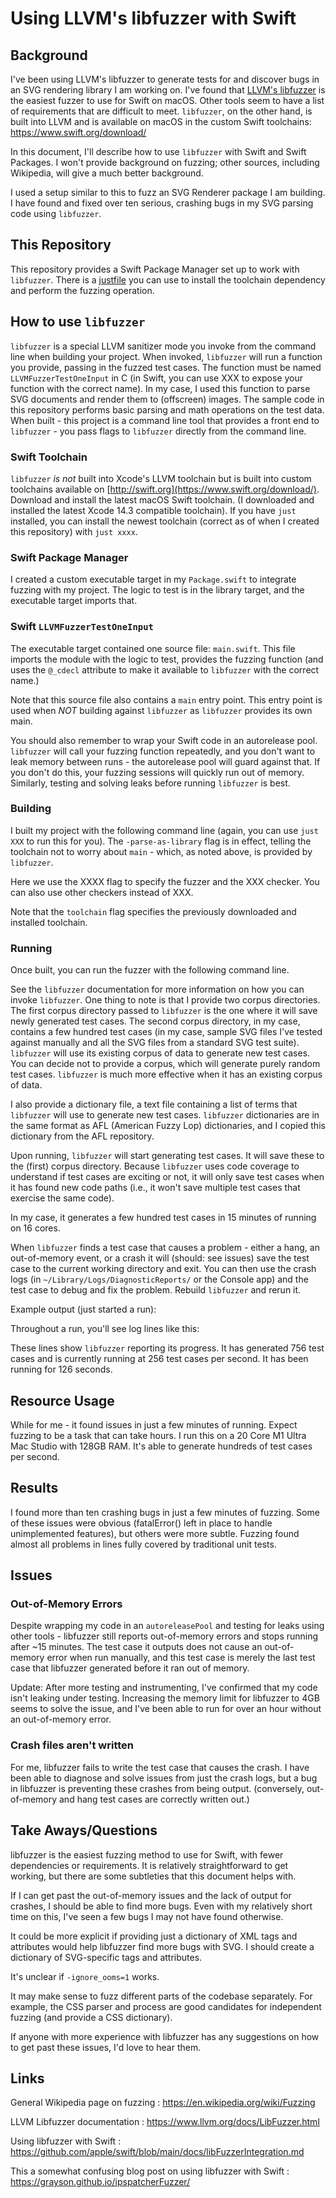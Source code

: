 # Using LLVM's libfuzzer with Swift

## Background

I've been using LLVM's libfuzzer to generate tests for and discover bugs in an SVG rendering library I am working on. I've found that [LLVM's libfuzzer](https://www.llvm.org/docs/LibFuzzer.html) is the easiest fuzzer to use for Swift on macOS. Other tools seem to have a list of requirements that are difficult to meet. `libfuzzer`, on the other hand, is built into LLVM and is available on macOS in the custom Swift toolchains: <https://www.swift.org/download/>

In this document, I'll describe how to use `libfuzzer` with Swift and Swift Packages. I won't provide background on fuzzing; other sources, including Wikipedia, will give a much better background.

I used a setup similar to this to fuzz an SVG Renderer package I am building. I have found and fixed over ten serious, crashing bugs in my SVG parsing code using `libfuzzer`.

## This Repository

This repository provides a Swift Package Manager set up to work with `libfuzzer`. There is a [justfile](XXX) you can use to install the toolchain dependency and perform the fuzzing operation.

## How to use `libfuzzer`

`libfuzzer` is a special LLVM sanitizer mode you invoke from the command line when building your project. When invoked, `libfuzzer` will run a function you provide, passing in the fuzzed test cases. The function must be named `LLVMFuzzerTestOneInput` in C (in Swift, you can use XXX to expose your function with the correct name). In my case, I used this function to parse SVG documents and render them to (offscreen) images. The sample code in this repository performs basic parsing and math operations on the test data. When built - this project is a command line tool that provides a front end to `libfuzzer` - you pass flags to `libfuzzer` directly from the command line.

### Swift Toolchain

`libfuzzer` *is not* built into Xcode's LLVM toolchain but is built into custom toolchains available on [http://swift.org](https://www.swift.org/download/). Download and install the latest macOS Swift toolchain. (I downloaded and installed the latest Xcode 14.3 compatible toolchain). If you have `just` installed, you can install the newest toolchain (correct as of when I created this repository) with `just xxxx`.

### Swift Package Manager

I created a custom executable target in my `Package.swift` to integrate fuzzing with my project. The logic to test is in the library target, and the executable target imports that.

### Swift `LLVMFuzzerTestOneInput`

The executable target contained one source file: `main.swift`. This file imports the module with the logic to test, provides the fuzzing function (and uses the `@_cdecl` attribute to make it available to `libfuzzer` with the correct name.)

Note that this source file also contains a `main` entry point. This entry point is used when *NOT* building against `libfuzzer` as `libfuzzer` provides its own main.

You should also remember to wrap your Swift code in an autorelease pool. `libfuzzer` will call your fuzzing function repeatedly, and you don't want to leak memory between runs - the autorelease pool will guard against that. If you don't do this, your fuzzing sessions will quickly run out of memory. Similarly, testing and solving leaks before running `libfuzzer` is best.

### Building

I built my project with the following command line (again, you can use `just XXX` to run this for you). The `-parse-as-library` flag is in effect, telling the toolchain not to worry about `main` - which, as noted above, is provided by `libfuzzer`.

Here we use the XXXX flag to specify the fuzzer and the XXX checker. You can also use other checkers instead of XXX.

Note that the `toolchain` flag specifies the previously downloaded and installed toolchain.

### Running

Once built, you can run the fuzzer with the following command line.

See the `libfuzzer` documentation for more information on how you can invoke `libfuzzer`. One thing to note is that I provide two corpus directories. The first corpus directory passed to `libfuzzer` is the one where it will save newly generated test cases. The second corpus directory, in my case, contains a few hundred test cases (in my case, sample SVG files I've tested against manually and all the SVG files from a standard SVG test suite). `libfuzzer` will use its existing corpus of data to generate new test cases. You can decide not to provide a corpus, which will generate purely random test cases. `libfuzzer` is much more effective when it has an existing corpus of data.

I also provide a dictionary file, a text file containing a list of terms that `libfuzzer` will use to generate new test cases. `libfuzzer` dictionaries are in the same format as AFL (American Fuzzy Lop) dictionaries, and I copied this dictionary from the AFL repository.

Upon running, `libfuzzer` will start generating test cases. It will save these to the (first) corpus directory. Because `libfuzzer` uses code coverage to understand if test cases are exciting or not, it will only save test cases when it has found new code paths (i.e., it won't save multiple test cases that exercise the same code).

In my case, it generates a few hundred test cases in 15 minutes of running on 16 cores.

When `libfuzzer` finds a test case that causes a problem - either a hang, an out-of-memory event, or a crash it will (should: see issues) save the test case to the current working directory and exit. You can then use the crash logs (in `~/Library/Logs/DiagnosticReports/` or the Console app) and the test case to debug and fix the problem. Rebuild `libfuzzer` and rerun it.

Example output (just started a run):

Throughout a run, you'll see log lines like this:

These lines show `libfuzzer` reporting its progress. It has generated 756 test cases and is currently running at 256 test cases per second. It has been running for 126 seconds.

## Resource Usage

While for me - it found issues in just a few minutes of running. Expect fuzzing to be a task that can take hours. I run this on a 20 Core M1 Ultra Mac Studio with 128GB RAM. It's able to generate hundreds of test cases per second.

## Results

I found more than ten crashing bugs in just a few minutes of fuzzing. Some of these issues were obvious (fatalError() left in place to handle unimplemented features), but others were more subtle. Fuzzing found almost all problems in lines fully covered by traditional unit tests.

## Issues

### Out-of-Memory Errors

Despite wrapping my code in an `autoreleasePool` and testing for leaks using other tools - libfuzzer still reports out-of-memory errors and stops running after ~15 minutes. The test case it outputs does not cause an out-of-memory error when run manually, and this test case is merely the last test case that libfuzzer generated before it ran out of memory.

Update: After more testing and instrumenting, I've confirmed that my code isn't leaking under testing. Increasing the memory limit for libfuzzer to 4GB seems to solve the issue, and I've been able to run for over an hour without an out-of-memory error.

### Crash files aren't written

For me, libfuzzer fails to write the test case that causes the crash. I have been able to diagnose and solve issues from just the crash logs, but a bug in libfuzzer is preventing these crashes from being output. (conversely, out-of-memory and hang test cases are correctly written out.)

## Take Aways/Questions

libfuzzer is the easiest fuzzing method to use for Swift, with fewer dependencies or requirements. It is relatively straightforward to get working, but there are some subtleties that this document helps with.

If I can get past the out-of-memory issues and the lack of output for crashes, I should be able to find more bugs. Even with my relatively short time on this, I've seen a few bugs I may not have found otherwise.

It could be more explicit if providing just a dictionary of XML tags and attributes would help libfuzzer find more bugs with SVG. I should create a dictionary of SVG-specific tags and attributes.

It's unclear if `-ignore_ooms=1` works.

It may make sense to fuzz different parts of the codebase separately. For example, the CSS parser and process are good candidates for independent fuzzing (and provide a CSS dictionary).

If anyone with more experience with libfuzzer has any suggestions on how to get past these issues, I'd love to hear them.

## Links

General Wikipedia page on fuzzing
: <https://en.wikipedia.org/wiki/Fuzzing>

LLVM Libfuzzer documentation
: <https://www.llvm.org/docs/LibFuzzer.html>

Using libfuzzer with Swift
: <https://github.com/apple/swift/blob/main/docs/libFuzzerIntegration.md>

This a somewhat confusing blog post on using libfuzzer with Swift
: <https://grayson.github.io/ipspatcherFuzzer/>
